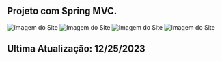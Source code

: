 ## Projeto com Spring MVC. 

![Imagem do Site](https://i.ibb.co/gynCSNF/index.png)
![Imagem do Site](https://i.ibb.co/51PZ7Db/list.png)
![Imagem do Site](https://i.ibb.co/zhZ2M9Z/episode.png)
![Imagem do Site](https://i.ibb.co/sq3k72n/form.png)

## Ultima Atualização: 12/25/2023